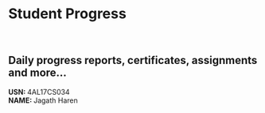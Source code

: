 # Student Progress
<br>

## Daily progress reports, certificates, assignments and more...

<b> USN: </b> 4AL17CS034    <br>
<b> NAME: </b>  Jagath Haren
